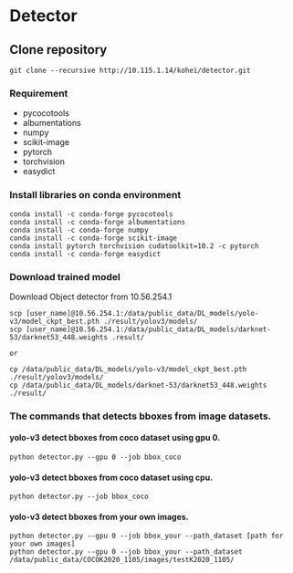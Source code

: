 # Detector

## Clone repository
```
git clone --recursive http://10.115.1.14/kohei/detector.git 
```



### Requirement
* pycocotools
* albumentations
* numpy
* scikit-image
* pytorch
* torchvision
* easydict


### Install libraries on conda environment
```
conda install -c conda-forge pycocotools
conda install -c conda-forge albumentations
conda install -c conda-forge numpy
conda install -c conda-forge scikit-image
conda install pytorch torchvision cudatoolkit=10.2 -c pytorch
conda install -c conda-forge easydict
```



### Download trained model
Download Object detector from 10.56.254.1
```
scp [user_name]@10.56.254.1:/data/public_data/DL_models/yolo-v3/model_ckpt_best.pth ./result/yolov3/models/
scp [user_name]@10.56.254.1:/data/public_data/DL_models/darknet-53/darknet53_448.weights .result/

or

cp /data/public_data/DL_models/yolo-v3/model_ckpt_best.pth ./result/yolov3/models/
cp /data/public_data/DL_models/darknet-53/darknet53_448.weights ./result/
```

### The commands that detects bboxes from image datasets.
#### yolo-v3 detect bboxes from coco dataset using gpu 0.
```
python detector.py --gpu 0 --job bbox_coco
```

#### yolo-v3 detect bboxes from coco dataset using cpu.
```
python detector.py --job bbox_coco
```

#### yolo-v3 detect bboxes from your own images.
```
python detector.py --gpu 0 --job bbox_your --path_dataset [path for your own images]
python detector.py --gpu 0 --job bbox_your --path_dataset /data/public_data/COCOK2020_1105/images/testK2020_1105/
```


